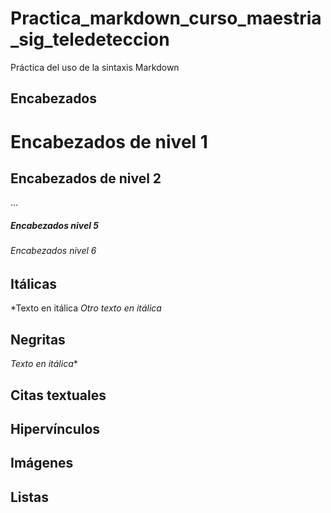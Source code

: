# Practica_markdown_curso_maestria_sig_teledeteccion
Práctica del uso de la sintaxis Markdown
## Encabezados 
# Encabezados de nivel 1
## Encabezados de nivel 2
...
##### Encabezados nivel 5
###### Encabezados nivel 6

##  Itálicas
*Texto en itálica
_Otro texto en itálica_


## Negritas
*Texto en itálica**
## Citas textuales
## Hipervínculos
##  Imágenes 
## Listas


